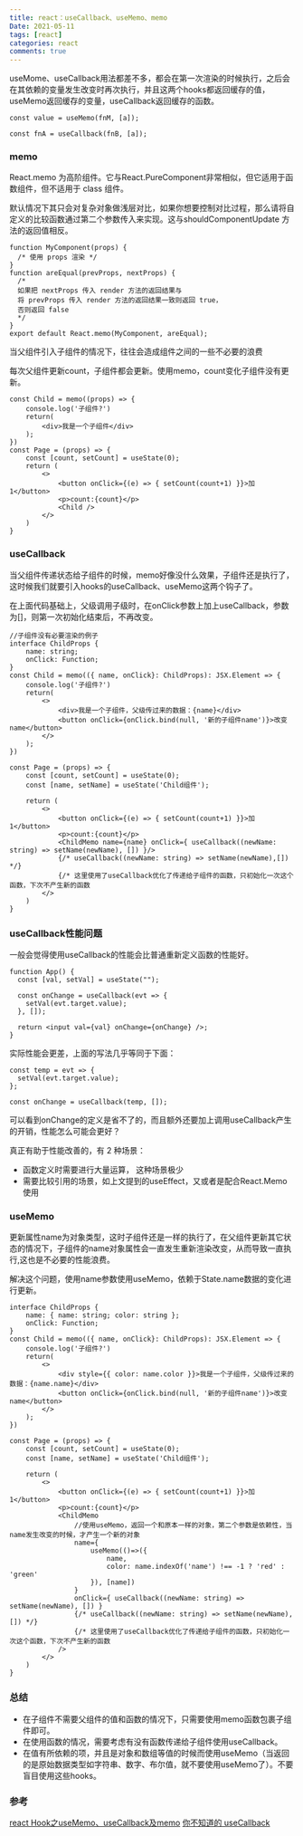 ```yaml
---
title: react：useCallback、useMemo、memo
Date: 2021-05-11
tags: [react]
categories: react
comments: true
---
```


useMome、useCallback用法都差不多，都会在第一次渲染的时候执行，之后会在其依赖的变量发生改变时再次执行，并且这两个hooks都返回缓存的值，useMemo返回缓存的变量，useCallback返回缓存的函数。

```
const value = useMemo(fnM, [a]);

const fnA = useCallback(fnB, [a]);
```
### memo
React.memo 为高阶组件。它与React.PureComponent非常相似，但它适用于函数组件，但不适用于 class 组件。

默认情况下其只会对复杂对象做浅层对比，如果你想要控制对比过程，那么请将自定义的比较函数通过第二个参数传入来实现。这与shouldComponentUpdate 方法的返回值相反。


```
function MyComponent(props) {
  /* 使用 props 渲染 */
}
function areEqual(prevProps, nextProps) {
  /*
  如果把 nextProps 传入 render 方法的返回结果与
  将 prevProps 传入 render 方法的返回结果一致则返回 true，
  否则返回 false
  */
}
export default React.memo(MyComponent, areEqual);

```

当父组件引入子组件的情况下，往往会造成组件之间的一些不必要的浪费

每次父组件更新count，子组件都会更新。使用memo，count变化子组件没有更新。
```
const Child = memo((props) => {
    console.log('子组件?')
    return(
        <div>我是一个子组件</div>
    );
})
const Page = (props) => {
    const [count, setCount] = useState(0);
    return (
        <>
            <button onClick={(e) => { setCount(count+1) }}>加1</button>
            <p>count:{count}</p>
            <Child />
        </>
    )
}

```
### useCallback
当父组件传递状态给子组件的时候，memo好像没什么效果，子组件还是执行了，这时候我们就要引入hooks的useCallback、useMemo这两个钩子了。

在上面代码基础上，父级调用子级时，在onClick参数上加上useCallback，参数为[]，则第一次初始化结束后，不再改变。

```
//子组件没有必要渲染的例子
interface ChildProps {
    name: string;
    onClick: Function;
}
const Child = memo(({ name, onClick}: ChildProps): JSX.Element => {
    console.log('子组件?')
    return(
        <>
            <div>我是一个子组件，父级传过来的数据：{name}</div>
            <button onClick={onClick.bind(null, '新的子组件name')}>改变name</button>
        </>
    );
})

const Page = (props) => {
    const [count, setCount] = useState(0);
    const [name, setName] = useState('Child组件');
    
    return (
        <>
            <button onClick={(e) => { setCount(count+1) }}>加1</button>
            <p>count:{count}</p>
            <ChildMemo name={name} onClick={ useCallback((newName: string) => setName(newName), []) }/>
            {/* useCallback((newName: string) => setName(newName),[]) */}
            {/* 这里使用了useCallback优化了传递给子组件的函数，只初始化一次这个函数，下次不产生新的函数
        </>
    )
}

```

### useCallback性能问题
一般会觉得使用useCallback的性能会比普通重新定义函数的性能好。

```
function App() {
  const [val, setVal] = useState("");

  const onChange = useCallback(evt => {
    setVal(evt.target.value);
  }, []);

  return <input val={val} onChange={onChange} />;
}
```
实际性能会更差，上面的写法几乎等同于下面：

```
const temp = evt => {
  setVal(evt.target.value);
};

const onChange = useCallback(temp, []);
```

可以看到onChange的定义是省不了的，而且额外还要加上调用useCallback产生的开销，性能怎么可能会更好？

真正有助于性能改善的，有 2 种场景：
- 函数定义时需要进行大量运算， 这种场景极少
- 需要比较引用的场景，如上文提到的useEffect，又或者是配合React.Memo使用

### useMemo
更新属性name为对象类型，这时子组件还是一样的执行了，在父组件更新其它状态的情况下，子组件的name对象属性会一直发生重新渲染改变，从而导致一直执行,这也是不必要的性能浪费。

解决这个问题，使用name参数使用useMemo，依赖于State.name数据的变化进行更新。

```
interface ChildProps {
    name: { name: string; color: string };
    onClick: Function;
}
const Child = memo(({ name, onClick}: ChildProps): JSX.Element => {
    console.log('子组件?')
    return(
        <>
            <div style={{ color: name.color }}>我是一个子组件，父级传过来的数据：{name.name}</div>
            <button onClick={onClick.bind(null, '新的子组件name')}>改变name</button>
        </>
    );
})

const Page = (props) => {
    const [count, setCount] = useState(0);
    const [name, setName] = useState('Child组件');
    
    return (
        <>
            <button onClick={(e) => { setCount(count+1) }}>加1</button>
            <p>count:{count}</p>
            <ChildMemo 
                //使用useMemo，返回一个和原本一样的对象，第二个参数是依赖性，当name发生改变的时候，才产生一个新的对象
                name={
                    useMemo(()=>({ 
                        name, 
                        color: name.indexOf('name') !== -1 ? 'red' : 'green'
                    }), [name])
                } 
                onClick={ useCallback((newName: string) => setName(newName), []) }
                {/* useCallback((newName: string) => setName(newName),[]) */}
                {/* 这里使用了useCallback优化了传递给子组件的函数，只初始化一次这个函数，下次不产生新的函数
            />
        </>
    )
}

```
### 总结
- 在子组件不需要父组件的值和函数的情况下，只需要使用memo函数包裹子组件即可。
- 在使用函数的情况，需要考虑有没有函数传递给子组件使用useCallback。
- 在值有所依赖的项，并且是对象和数组等值的时候而使用useMemo（当返回的是原始数据类型如字符串、数字、布尔值，就不要使用useMemo了）。不要盲目使用这些hooks。

### 参考
[react Hook之useMemo、useCallback及memo](https://juejin.cn/post/6844903954539626510)
[你不知道的 useCallback](https://segmentfault.com/a/1190000020108840)